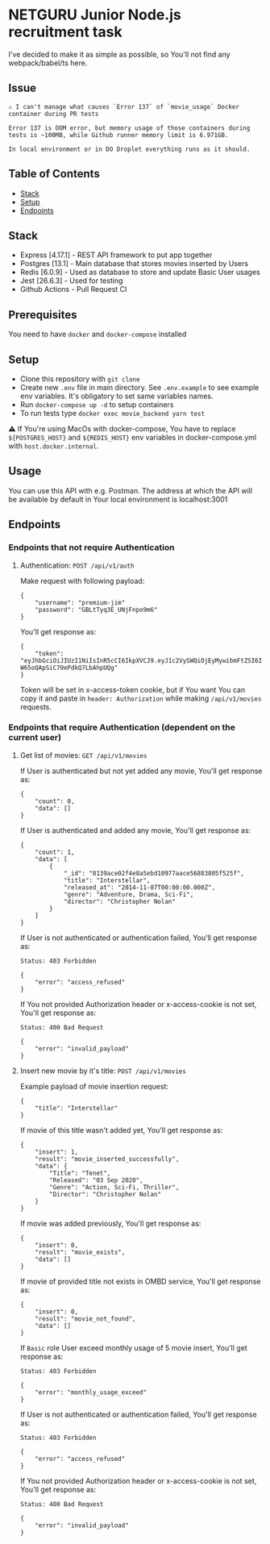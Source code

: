 # NETGURU Junior Node.js recruitment task

I've decided to make it as simple as possible, so You'll not find any webpack/babel/ts here.

## Issue

    ⚠️ I can't manage what causes `Error 137` of `movie_usage` Docker container during PR tests

    Error 137 is OOM error, but memory usage of those containers during tests is ~100MB, while Github runner memory limit is 6.971GB.

    In local environment or in DO Droplet everything runs as it should.

## Table of Contents

* [Stack](#stack)
* [Setup](#setup)
* [Endpoints](#endpoints)

## Stack

* Express [4.17.1] - REST API framework to put app together
* Postgres [13.1] - Main database that stores movies inserted by Users
* Redis [6.0.9] - Used as database to store and update Basic User usages
* Jest [26.6.3] - Used for testing
* Github Actions -  Pull Request CI

## Prerequisites

You need to have `docker` and `docker-compose` installed

## Setup

* Clone this repository with `git clone`
* Create new `.env` file in main directory. See `.env.example` to see example env variables. It's obligatory to set same variables names. 
* Run `docker-compose up -d` to setup containers
* To run tests type `docker exec movie_backend yarn test`

⚠️ If You're using MacOs with docker-compose, You have to replace `${POSTGRES_HOST}` and `${REDIS_HOST}` env variables in docker-compose.yml with `host.docker.internal`.

## Usage

You can use this API with e.g. Postman. The address at which the API will be available by default in Your local environment is localhost:3001

## Endpoints

### Endpoints that not require Authentication

1. Authentication: `POST /api/v1/auth`

    Make request with following payload:

    ```
    {
        "username": "premium-jim"
        "password": "GBLtTyq3E_UNjFnpo9m6"
    }
    ```

    You'll get response as:

    ```
    {
        "token": "eyJhbGciOiJIUzI1NiIsInR5cCI6IkpXVCJ9.eyJ1c2VySWQiOjEyMywibmFtZSI6IkJhc2ljIFRob21hcyIsInJvbGUiOiJiYXNpYyIsImlhdCI6MTYwNjIyMTgzOCwiZXhwIjoxNjA2MjIzNjM4LCJpc3MiOiJodHRwczovL3d3dy5uZXRndXJ1LmNvbS8iLCJzdWIiOiIxMjMifQ.KjZ3zZM1lZa1SB8U-W65oQApSiC70ePdkQ7LbAhpUQg"
    }
    ```

    Token will be set in x-access-token cookie, but if You want You can copy it and paste in `header: Authorization` while making `/api/v1/movies` requests.

### Endpoints that require Authentication (dependent on the current user)

1. Get list of movies: `GET /api/v1/movies`

    If User is authenticated but not yet added any movie, You'll get response as:

    ```
    {
        "count": 0,
        "data": []
    }
    ```

    If User is authenticated and added any movie, You'll get response as:

    ```
    {
        "count": 1,
        "data": [
            {
                "_id": "8139ace02f4e8a5ebd10977aace56883805f525f",
                "title": "Interstellar",
                "released_at": "2014-11-07T00:00:00.000Z",
                "genre": "Adventure, Drama, Sci-Fi",
                "director": "Christopher Nolan"
            }
        ]
    }
    ```

    If User is not authenticated or authentication failed, You'll get response as:

    ```
    Status: 403 Forbidden

    {
        "error": "access_refused"
    }
    ```

    If You not provided Authorization header or x-access-cookie is not set, You'll get response as:

    ```
    Status: 400 Bad Request

    {
        "error": "invalid_payload"
    }
    ```

2. Insert new movie by it's title: `POST /api/v1/movies`

    Example payload of movie insertion request:

    ```
    {
        "title": "Interstellar"
    }
    ```

    If movie of this title wasn't added yet, You'll get response as:

    ```
    {
        "insert": 1,
        "result": "movie_inserted_successfully",
        "data": {
            "Title": "Tenet",
            "Released": "03 Sep 2020",
            "Genre": "Action, Sci-Fi, Thriller",
            "Director": "Christopher Nolan"
        }
    }
    ```

    If movie was added previously, You'll get response as:

    ```
    {
        "insert": 0,
        "result": "movie_exists",
        "data": []
    }
    ```

    If movie of provided title not exists in OMBD service, You'll get response as:

    ```
    {
        "insert": 0,
        "result": "movie_not_found",
        "data": []
    }
    ```

    If `Basic` role User exceed monthly usage of 5 movie insert, You'll get response as:

    ```
    Status: 403 Forbidden

    {
        "error": "monthly_usage_exceed"
    }
    ```

    If User is not authenticated or authentication failed, You'll get response as:

    ```
    Status: 403 Forbidden

    {
        "error": "access_refused"
    }
    ```

    If You not provided Authorization header or x-access-cookie is not set, You'll get response as:

    ```
    Status: 400 Bad Request

    {
        "error": "invalid_payload"
    }
    ```

